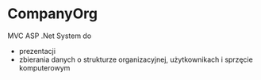 CompanyOrg
==========

MVC ASP .Net 
System do 
- prezentacji
- zbierania danych 
o strukturze organizacyjnej, użytkownikach i sprzęcie komputerowym
